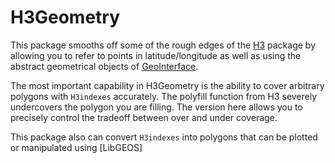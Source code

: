 # H3Geometry

This package smooths off some of the rough edges of the
[H3](https://github.com/wookay/H3.jl) package by allowing you to refer to points
in latitude/longitude as well as using the abstract geometrical objects of
[GeoInterface](https://github.com/JuliaGeo/GeoInterface.jl).

The most important capability in H3Geometry is the ability to cover arbitrary
polygons with `H3indexes` accurately. The polyfill function from H3 severely
undercovers the polygon you are filling. The version here allows you to
precisely control the tradeoff between over and under coverage.

This package also can convert `H3indexes` into polygons that can be plotted
or manipulated using [LibGEOS]
